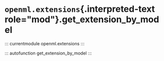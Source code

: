 # `openml.extensions`{.interpreted-text role="mod"}.get_extension_by_model

::: currentmodule
openml.extensions
:::

::: autofunction
get_extension_by_model
:::

<div class="clearer"></div>
